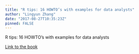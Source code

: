 ```yaml
---
title: "R tips: 16 HOWTO’s with examples for data analysts"
author: "Lingyun Zhang"
date: "2017-08-27T10:35:23Z"
pinned: FALSE
---
```


R tips: 16 HOWTO’s with examples for data analysts

[Link to the book](https://bookdown.org/lyzhang10/lzhang_r_tips_book/)

